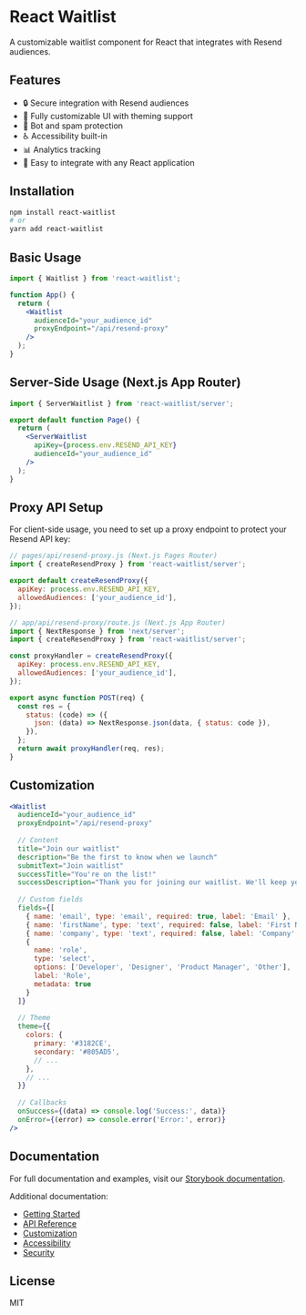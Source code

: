 # React Waitlist

A customizable waitlist component for React that integrates with Resend audiences.

## Features

- 🔒 Secure integration with Resend audiences
- 🎨 Fully customizable UI with theming support
- 🤖 Bot and spam protection
- ♿ Accessibility built-in
- 📊 Analytics tracking
- 🔌 Easy to integrate with any React application

## Installation

```bash
npm install react-waitlist
# or
yarn add react-waitlist
```

## Basic Usage

```jsx
import { Waitlist } from 'react-waitlist';

function App() {
  return (
    <Waitlist 
      audienceId="your_audience_id"
      proxyEndpoint="/api/resend-proxy"
    />
  );
}
```

## Server-Side Usage (Next.js App Router)

```jsx
import { ServerWaitlist } from 'react-waitlist/server';

export default function Page() {
  return (
    <ServerWaitlist 
      apiKey={process.env.RESEND_API_KEY}
      audienceId="your_audience_id"
    />
  );
}
```

## Proxy API Setup

For client-side usage, you need to set up a proxy endpoint to protect your Resend API key:

```jsx
// pages/api/resend-proxy.js (Next.js Pages Router)
import { createResendProxy } from 'react-waitlist/server';

export default createResendProxy({
  apiKey: process.env.RESEND_API_KEY,
  allowedAudiences: ['your_audience_id'],
});
```

```jsx
// app/api/resend-proxy/route.js (Next.js App Router)
import { NextResponse } from 'next/server';
import { createResendProxy } from 'react-waitlist/server';

const proxyHandler = createResendProxy({
  apiKey: process.env.RESEND_API_KEY,
  allowedAudiences: ['your_audience_id'],
});

export async function POST(req) {
  const res = {
    status: (code) => ({
      json: (data) => NextResponse.json(data, { status: code }),
    }),
  };
  return await proxyHandler(req, res);
}
```

## Customization

```jsx
<Waitlist 
  audienceId="your_audience_id"
  proxyEndpoint="/api/resend-proxy"
  
  // Content
  title="Join our waitlist"
  description="Be the first to know when we launch"
  submitText="Join waitlist"
  successTitle="You're on the list!"
  successDescription="Thank you for joining our waitlist. We'll keep you updated."
  
  // Custom fields
  fields={[
    { name: 'email', type: 'email', required: true, label: 'Email' },
    { name: 'firstName', type: 'text', required: false, label: 'First Name' },
    { name: 'company', type: 'text', required: false, label: 'Company' },
    { 
      name: 'role', 
      type: 'select', 
      options: ['Developer', 'Designer', 'Product Manager', 'Other'],
      label: 'Role',
      metadata: true
    }
  ]}
  
  // Theme
  theme={{
    colors: {
      primary: '#3182CE',
      secondary: '#805AD5',
      // ...
    },
    // ...
  }}
  
  // Callbacks
  onSuccess={(data) => console.log('Success:', data)}
  onError={(error) => console.error('Error:', error)}
/>
```

## Documentation

For full documentation and examples, visit our [Storybook documentation](https://pmatheusvinhas.github.io/react-waitlist/).

Additional documentation:
- [Getting Started](https://github.com/pmatheusvinhas/react-waitlist/blob/main/docs/getting-started.md)
- [API Reference](https://github.com/pmatheusvinhas/react-waitlist/blob/main/docs/api-reference.md)
- [Customization](https://github.com/pmatheusvinhas/react-waitlist/blob/main/docs/customization.md)
- [Accessibility](https://github.com/pmatheusvinhas/react-waitlist/blob/main/docs/accessibility.md)
- [Security](https://github.com/pmatheusvinhas/react-waitlist/blob/main/docs/security.md)

## License

MIT 